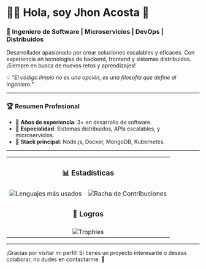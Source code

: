 # 👨‍💻 Hola, soy Jhon Acosta 👋

### 🚀 Ingeniero de Software | Microservicios | DevOps | Distribuidos

Desarrollador apasionado por crear soluciones escalables y eficaces. Con experiencia en tecnologías de backend, frontend y sistemas distribuidos. ¡Siempre en busca de nuevos retos y aprendizajes!


💡 *"El código limpio no es una opción, es una filosofía que define al ingeniero."*

---

### 🏆 Resumen Profesional
- 🔹 **Años de experiencia**: 3+ en desarrollo de software.
- 🔹 **Especialidad**: Sistemas distribuidos, APIs escalables, y microservicios.
- 🔹 **Stack principal**: Node.js, Docker, MongoDB, Kubernetes.

---

<table>
  <tr>
    <td colspan="2" align="center"><h3> 📊 Estadísticas </h3></td>
  </tr>
  <tr>
    <td><img src="https://github-readme-stats.vercel.app/api/top-langs/?username=jhon-acosta&layout=compact&theme=github_dark&hide=html,css&langs_count=6" alt="Lenguajes más usados"></td>
    <td><img src="https://streak-stats.demolab.com?user=jhon-acosta&theme=github-dark-blue&date_format=j%20M%5B%20Y%5D" alt="Racha de Contribuciones"></td>
  </tr>
  <tr>
    <td colspan="2" align="center"><h3>🌟 Logros</h3></td>
  </tr>
  <tr>
    <td colspan="2" align="center">
      <img src="https://github-profile-trophy.vercel.app/?username=jhon-acosta&theme=gruvbox&margin-w=15&margin-h=15" alt="Trophies">
    </td>
  </tr>
</table>

---

¡Gracias por visitar mi perfil! Si tienes un proyecto interesante o deseas colaborar, no dudes en contactarme. 🚀
